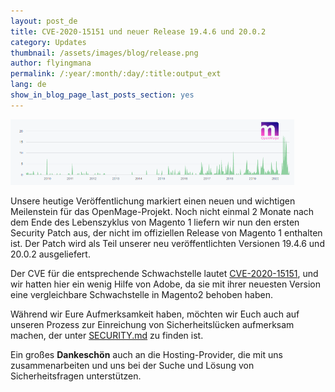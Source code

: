 ```yaml
---
layout: post_de
title: CVE-2020-15151 und neuer Release 19.4.6 und 20.0.2
category: Updates
thumbnail: /assets/images/blog/release.png
author: flyingmana
permalink: /:year/:month/:day/:title:output_ext
lang: de
show_in_blog_page_last_posts_section: yes
---
```


<img src="/images//posts/openmage_contributions_logo_2020_08.png" style="max-width:90%;"/>

Unsere heutige Veröffentlichung markiert einen neuen und wichtigen Meilenstein für das OpenMage-Projekt. Noch nicht einmal 2 Monate nach dem Ende des Lebenszyklus von Magento 1 liefern wir nun den ersten Security Patch aus, der nicht im offiziellen Release von Magento 1 enthalten ist. Der Patch wird als Teil unserer neu veröffentlichten Versionen 19.4.6 und 20.0.2 ausgeliefert.

Der CVE für die entsprechende Schwachstelle lautet [CVE-2020-15151](https://github.com/OpenMage/magento-lts/security/advisories/GHSA-crf2-xm6x-46p6),
und wir hatten hier ein wenig Hilfe von Adobe, da sie mit ihrer neuesten Version eine vergleichbare Schwachstelle in Magento2 behoben haben.

Während wir Eure Aufmerksamkeit haben, möchten wir Euch auch auf unseren Prozess zur Einreichung von Sicherheitslücken aufmerksam machen, der unter [SECURITY.md](https://github.com/OpenMage/magento-lts/blob/1.9.4.x/SECURITY.md) zu finden ist.

Ein großes **Dankeschön** auch an die Hosting-Provider, die mit uns zusammenarbeiten und uns bei der Suche und Lösung von Sicherheitsfragen unterstützen.
